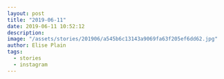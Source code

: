 ```yaml
---
layout: post
title: "2019-06-11"
date: 2019-06-11 10:52:12
description: 
image: "/assets/stories/201906/a545b6c13143a9069fa63f205ef6dd62.jpg"
author: Elise Plain
tags: 
  - stories
  - instagram
---
```



<p></p>
